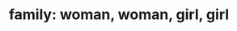 ---
layout: smileys&emotion
title: "family: woman, woman, girl, girl"
emoji: family_woman_woman_girl_girl
permalink: 👩‍👩‍👧‍👧.html
image: assets/img/3moji/family_woman_woman_girl_girl.png
---